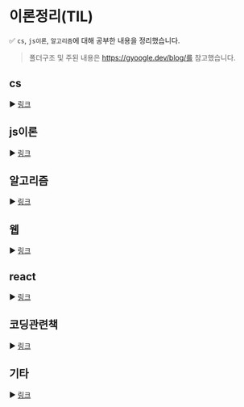 # 이론정리(TIL)

✅ `cs`, `js이론`, `알고리즘`에 대해 공부한 내용을 정리했습니다.

> 폴더구조 및 주된 내용은 https://gyoogle.dev/blog/를 참고했습니다.

## cs

▶ [링크](https://github.com/kimyouknow/CS-JS-Algorithm/tree/main/cs)

## js이론

▶ [링크](https://github.com/kimyouknow/CS-JS-Algorithm/tree/main/js)

## 알고리즘

▶ [링크](https://github.com/kimyouknow/CS-JS-Algorithm/tree/main/%EC%95%8C%EA%B3%A0%EB%A6%AC%EC%A6%98)

## 웹

▶ [링크](https://github.com/kimyouknow/TIL/tree/main/네트워크%20및%20웹)

## react

▶ [링크](https://github.com/kimyouknow/CS-JS-Algorithm/tree/main/react)

## 코딩관련책

▶ [링크](https://github.com/kimyouknow/CS-JS-Algorithm/tree/main/book)

## 기타

▶ [링크](https://github.com/kimyouknow/CS-JS-Algorithmy/tree/main/etc)
